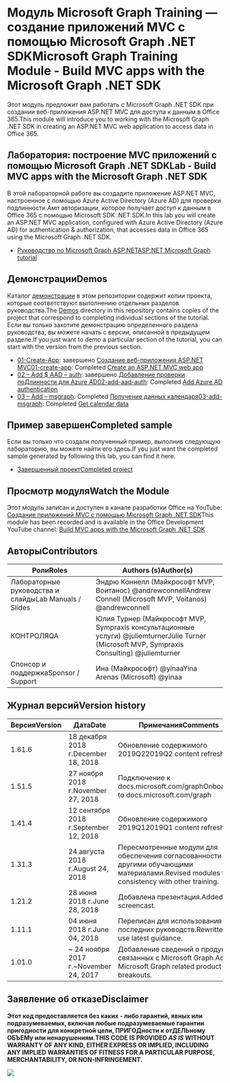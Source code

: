# <a name="microsoft-graph-training-module---build-mvc-apps-with-the-microsoft-graph-net-sdk"></a><span data-ttu-id="f3f88-101">Модуль Microsoft Graph Training — создание приложений MVC с помощью Microsoft Graph .NET SDK</span><span class="sxs-lookup"><span data-stu-id="f3f88-101">Microsoft Graph Training Module - Build MVC apps with the Microsoft Graph .NET SDK</span></span>

<span data-ttu-id="f3f88-102">Этот модуль предложит вам работать с Microsoft Graph .NET SDK при создании веб-приложения ASP.NET MVC для доступа к данным в Office 365.</span><span class="sxs-lookup"><span data-stu-id="f3f88-102">This module will introduce you to working with the Microsoft Graph .NET SDK in creating an ASP.NET MVC web application to access data in Office 365.</span></span>

## <a name="lab---build-mvc-apps-with-the-microsoft-graph-net-sdk"></a><span data-ttu-id="f3f88-103">Лаборатория: построение MVC приложений с помощью Microsoft Graph .NET SDK</span><span class="sxs-lookup"><span data-stu-id="f3f88-103">Lab - Build MVC apps with the Microsoft Graph .NET SDK</span></span>

<span data-ttu-id="f3f88-104">В этой лабораторной работе вы создадите приложение ASP.NET MVC, настроенное с помощью Azure Active Directory (Azure AD) для проверки подлинности _Амп_ авторизации, которое получает доступ к данным в Office 365 с помощью Microsoft SDK .NET SDK.</span><span class="sxs-lookup"><span data-stu-id="f3f88-104">In this lab you will create an ASP.NET MVC application, configured with Azure Active Directory (Azure AD) for authentication & authorization, that accesses data in Office 365 using the Microsoft Graph .NET SDK.</span></span>

- [<span data-ttu-id="f3f88-105">Руководство по Microsoft Graph ASP.NET</span><span class="sxs-lookup"><span data-stu-id="f3f88-105">ASP.NET Microsoft Graph tutorial</span></span>](https://docs.microsoft.com/graph/training/aspnet-tutorial)

## <a name="demos"></a><span data-ttu-id="f3f88-106">Демонстрации</span><span class="sxs-lookup"><span data-stu-id="f3f88-106">Demos</span></span>

<span data-ttu-id="f3f88-107">Каталог [демонстрации](./Demos) в этом репозитории содержит копии проекта, которые соответствуют выполнению отдельных разделов руководства.</span><span class="sxs-lookup"><span data-stu-id="f3f88-107">The [Demos](./Demos) directory in this repository contains copies of the project that correspond to completing individual sections of the tutorial.</span></span> <span data-ttu-id="f3f88-108">Если вы только захотите демонстрацию определенного раздела руководства, вы можете начать с версии, описанной в предыдущем разделе.</span><span class="sxs-lookup"><span data-stu-id="f3f88-108">If you just want to demo a particular section of the tutorial, you can start with the version from the previous section.</span></span>

- <span data-ttu-id="f3f88-109">[01-Create-App](Demos/01-create-app): завершено [Создание веб-приложения ASP.NET MVC](https://docs.microsoft.com/graph/training/aspnet-tutorial?tutorial-step=1)</span><span class="sxs-lookup"><span data-stu-id="f3f88-109">[01-create-app](Demos/01-create-app): Completed [Create an ASP.NET MVC web app](https://docs.microsoft.com/graph/training/aspnet-tutorial?tutorial-step=1)</span></span>
- <span data-ttu-id="f3f88-110">[02 – Add $ AAD – auth](Demos/02-add-aad-auth): завершено [Добавление проверки поДлинности для Azure AD](https://docs.microsoft.com/graph/training/aspnet-tutorial?tutorial-step=3)</span><span class="sxs-lookup"><span data-stu-id="f3f88-110">[02-add-aad-auth](Demos/02-add-aad-auth): Completed [Add Azure AD authentication](https://docs.microsoft.com/graph/training/aspnet-tutorial?tutorial-step=3)</span></span>
- <span data-ttu-id="f3f88-111">[03 – Add – msgraph](Demos/03-add-msgraph): Completed [Получение данных календаря](https://docs.microsoft.com/graph/training/aspnet-tutorial?tutorial-step=4)</span><span class="sxs-lookup"><span data-stu-id="f3f88-111">[03-add-msgraph](Demos/03-add-msgraph): Completed [Get calendar data](https://docs.microsoft.com/graph/training/aspnet-tutorial?tutorial-step=4)</span></span>

## <a name="completed-sample"></a><span data-ttu-id="f3f88-112">Пример завершен</span><span class="sxs-lookup"><span data-stu-id="f3f88-112">Completed sample</span></span>

<span data-ttu-id="f3f88-113">Если вы только что создали полученный пример, выполнив следующую лабораторию, вы можете найти его здесь.</span><span class="sxs-lookup"><span data-stu-id="f3f88-113">If you just want the completed sample generated by following this lab, you can find it here.</span></span>

- [<span data-ttu-id="f3f88-114">Завершенный проект</span><span class="sxs-lookup"><span data-stu-id="f3f88-114">Completed project</span></span>](Demos/03-add-msgraph)

## <a name="watch-the-module"></a><span data-ttu-id="f3f88-115">Просмотр модуля</span><span class="sxs-lookup"><span data-stu-id="f3f88-115">Watch the Module</span></span>

<span data-ttu-id="f3f88-116">Этот модуль записан и доступен в канале разработки Office на YouTube: [Создание приложений MVC с помощью Microsoft Graph .NET SDK](https://youtu.be/87_gpuFg1Wo)</span><span class="sxs-lookup"><span data-stu-id="f3f88-116">This module has been recorded and is available in the Office Development YouTube channel: [Build MVC apps with the Microsoft Graph .NET SDK](https://youtu.be/87_gpuFg1Wo)</span></span>

## <a name="contributors"></a><span data-ttu-id="f3f88-117">Авторы</span><span class="sxs-lookup"><span data-stu-id="f3f88-117">Contributors</span></span>

|        <span data-ttu-id="f3f88-118">Роли</span><span class="sxs-lookup"><span data-stu-id="f3f88-118">Roles</span></span>         |                            <span data-ttu-id="f3f88-119">Authors (s)</span><span class="sxs-lookup"><span data-stu-id="f3f88-119">Author(s)</span></span>                             |
| -------------------- | ---------------------------------------------------------------- |
| <span data-ttu-id="f3f88-120">Лабораторные руководства и слайды</span><span class="sxs-lookup"><span data-stu-id="f3f88-120">Lab Manuals / Slides</span></span> | <span data-ttu-id="f3f88-121">Эндрю Коннелл (Майкрософт MVP, Воитанос) @andrewconnell</span><span class="sxs-lookup"><span data-stu-id="f3f88-121">Andrew Connell (Microsoft MVP, Voitanos) @andrewconnell</span></span>          |
| <span data-ttu-id="f3f88-122">КОНТРОЛЯ</span><span class="sxs-lookup"><span data-stu-id="f3f88-122">QA</span></span>                   | <span data-ttu-id="f3f88-123">Юлия Турнер (Майкрософт MVP, Sympraxis консультационные услуги) @juliemturner</span><span class="sxs-lookup"><span data-stu-id="f3f88-123">Julie Turner (Microsoft MVP, Sympraxis Consulting) @juliemturner</span></span> |
| <span data-ttu-id="f3f88-124">Спонсор и поддержка</span><span class="sxs-lookup"><span data-stu-id="f3f88-124">Sponsor / Support</span></span>    | <span data-ttu-id="f3f88-125">Ина (Майкрософт) @yinaa</span><span class="sxs-lookup"><span data-stu-id="f3f88-125">Yina Arenas (Microsoft) @yinaa</span></span>                                   |

## <a name="version-history"></a><span data-ttu-id="f3f88-126">Журнал версий</span><span class="sxs-lookup"><span data-stu-id="f3f88-126">Version history</span></span>

| <span data-ttu-id="f3f88-127">Версия</span><span class="sxs-lookup"><span data-stu-id="f3f88-127">Version</span></span> |        <span data-ttu-id="f3f88-128">Дата</span><span class="sxs-lookup"><span data-stu-id="f3f88-128">Date</span></span>        |                       <span data-ttu-id="f3f88-129">Примечания</span><span class="sxs-lookup"><span data-stu-id="f3f88-129">Comments</span></span>                       |
| ------- | ------------------ | ---------------------------------------------------- |
| <span data-ttu-id="f3f88-130">1.6</span><span class="sxs-lookup"><span data-stu-id="f3f88-130">1.6</span></span>     | <span data-ttu-id="f3f88-131">18 декабря 2018 г.</span><span class="sxs-lookup"><span data-stu-id="f3f88-131">December 18, 2018</span></span>  | <span data-ttu-id="f3f88-132">Обновление содержимого 2019Q2</span><span class="sxs-lookup"><span data-stu-id="f3f88-132">2019Q2 content refresh</span></span>                               |
| <span data-ttu-id="f3f88-133">1.5</span><span class="sxs-lookup"><span data-stu-id="f3f88-133">1.5</span></span>     | <span data-ttu-id="f3f88-134">27 ноября 2018 г.</span><span class="sxs-lookup"><span data-stu-id="f3f88-134">November 27, 2018</span></span>  | <span data-ttu-id="f3f88-135">Подключение к docs.microsoft.com/graph</span><span class="sxs-lookup"><span data-stu-id="f3f88-135">Onboarded to docs.microsoft.com/graph</span></span>                |
| <span data-ttu-id="f3f88-136">1.4</span><span class="sxs-lookup"><span data-stu-id="f3f88-136">1.4</span></span>     | <span data-ttu-id="f3f88-137">12 сентября 2018 г.</span><span class="sxs-lookup"><span data-stu-id="f3f88-137">September 12, 2018</span></span> | <span data-ttu-id="f3f88-138">Обновление содержимого 2019Q1</span><span class="sxs-lookup"><span data-stu-id="f3f88-138">2019Q1 content refresh</span></span>                               |
| <span data-ttu-id="f3f88-139">1.3</span><span class="sxs-lookup"><span data-stu-id="f3f88-139">1.3</span></span>     | <span data-ttu-id="f3f88-140">24 августа 2018 г.</span><span class="sxs-lookup"><span data-stu-id="f3f88-140">August 24, 2018</span></span>    | <span data-ttu-id="f3f88-141">Пересмотренные модули для обеспечения согласованности с другими обучающими материалами.</span><span class="sxs-lookup"><span data-stu-id="f3f88-141">Revised modules for consistency with other training.</span></span> |
| <span data-ttu-id="f3f88-142">1.2</span><span class="sxs-lookup"><span data-stu-id="f3f88-142">1.2</span></span>     | <span data-ttu-id="f3f88-143">28 июня 2018 г.</span><span class="sxs-lookup"><span data-stu-id="f3f88-143">June 28, 2018</span></span>      | <span data-ttu-id="f3f88-144">Добавлена презентация.</span><span class="sxs-lookup"><span data-stu-id="f3f88-144">Added screencast.</span></span>                                    |
| <span data-ttu-id="f3f88-145">1.1</span><span class="sxs-lookup"><span data-stu-id="f3f88-145">1.1</span></span>     | <span data-ttu-id="f3f88-146">04 июня 2018 г.</span><span class="sxs-lookup"><span data-stu-id="f3f88-146">June 04, 2018</span></span>      | <span data-ttu-id="f3f88-147">Переписан для использования последних руководств.</span><span class="sxs-lookup"><span data-stu-id="f3f88-147">Rewritten to use latest guidance.</span></span>                    |
| <span data-ttu-id="f3f88-148">1.0</span><span class="sxs-lookup"><span data-stu-id="f3f88-148">1.0</span></span>     | <span data-ttu-id="f3f88-149">~ 24 ноября 2017 г.</span><span class="sxs-lookup"><span data-stu-id="f3f88-149">~November 24, 2017</span></span> | <span data-ttu-id="f3f88-150">Добавление сведений о продуктах, связанных с Microsoft Graph.</span><span class="sxs-lookup"><span data-stu-id="f3f88-150">Add Microsoft Graph related product breakouts.</span></span>       |

## <a name="disclaimer"></a><span data-ttu-id="f3f88-151">Заявление об отказе</span><span class="sxs-lookup"><span data-stu-id="f3f88-151">Disclaimer</span></span>

<span data-ttu-id="f3f88-152">**Этот код предоставляется без каких *-* либо гарантий, явных или подразумеваемых, включая любые подразумеваемые гарантии пригодности для конкретной цели, ПРИГОДности к отДЕЛЬному ОБЪЕМу или ненарушениям.**</span><span class="sxs-lookup"><span data-stu-id="f3f88-152">**THIS CODE IS PROVIDED *AS IS* WITHOUT WARRANTY OF ANY KIND, EITHER EXPRESS OR IMPLIED, INCLUDING ANY IMPLIED WARRANTIES OF FITNESS FOR A PARTICULAR PURPOSE, MERCHANTABILITY, OR NON-INFRINGEMENT.**</span></span>

<img src="https://telemetry.sharepointpnp.com/msgraph-training-aspnetmvcapp" />